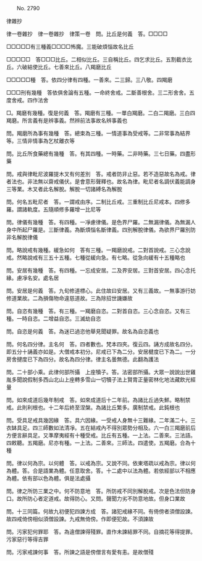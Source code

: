 ﻿　　No. 2790

律雜抄

律一卷雜抄　律一卷雜抄　律策一卷　問。比丘是何義　答。□□□□

□□□□□有三種義□□□□怖魔。三能破煩惱故名比丘

□□□□□　答□□□比丘。二相似比丘。三自稱比丘。四乞求比丘。五割截衣比丘。六破結使比丘。七善來比丘。八羯磨比丘

□□□□□種　答。依四分律有四種。一善來。二三歸。三八敬。四羯磨

□□□刑有幾種　答依俱舍論有五種。一命終舍戒。二斷善根舍。三二形舍舍。五度舍戒。四作法舍

□。羯磨有幾種。復是何義　答。羯磨有三種。一單白羯磨。二白二羯磨。三白四羯磨。所言義有是辨事義。然辨前法事故名辨事義也

問。羯磨所為事有幾種　答。總束為三種。一情道事為受戒等。二非常事為結界等。三情非情事為乞杖離衣等

問。比丘所食藥總有幾種　答。有其四種。一時藥。二非時藥。三七日藥。四盡形藥

問。戒與律毗尼波羅提木叉有何差別　答。戒者防非止惡。若不造惡故名為戒。律者法也。非法無以齋戒儀伏。是會意形聲釋也。故名為律。毗尼者名調伏義能調身三等業。木叉者此名解脫。解脫一切諸縛名為解脫

問。何名五毗尼者　答。一謂戒由序。二制比丘戒。三重制比丘尼戒本。四修多羅。謂諸軌度。五隨順修多羅增一比尼等

問。律儀有幾種　答。有四種。一凈慮律儀。是色界尸羅。二無漏律儀。為無漏人身中所起尸羅是。三斷律義。為斷煩惱名斷律義。四別解脫律儀。為欲界尸羅別防非名解脫律儀

問。略說戒有幾種。緩急如何　答有三種。一羯磨說戒。二對首說戒。三心念說戒。然略說戒有三五十五種。七種從緩向急。有七略。從急向緩有十五種略也

問。安居有幾種　答。有四種。一忘成安居。二及界安居。三對首安居。四心念托緣。慮凈名安。處名居

問。安居是何義　答。九旬修道標心。此住故曰安居。又有三義故。一無事游行妨修道業故。二為損傷物命違慈道故。三為除招世譏嫌故

問。自恣有幾種　答。有三種。一羯磨自恣。二對首自恣。三心念自恣。又有三種。一時自恣。二增益自恣。三滅劫自恣

問。自恣是何義　答。為迷已過恣他舉見聞疑罪。故名為自恣義也

問。何名四分律。主名何　答。四者數也。梵本四夾。復云四。誦方成故名四分。即五分十誦義亦如是。大僧戒本初分。尼戒已下為二分。安居楗度已下為二。一分房舍揵度已下為四分。故名為四分律。律主名曇無德。此翻為護法

問。二十部小乘。此律何部所攝　上座犢子。答。法密部所攝。大眾一說說出世雞胤多聞說假制多西山北山上座轉多雪山一切犢子法上賢胄正量密林化地法藏飲光經量

問。如來成道后幾年制戒　答。如來成道后十二年前。為諸比丘過失鮮。略制禁戒。此則利根也。十二年后終至涅槃。為諸比丘繁多。廣制禁戒。此鈍根也

問。受具足戒具幾因緣　答。具六因緣。一受戒人身無十三難緣。二年滿二十。三衣缽具足。四三師數如法清凈。五在結戒內不得別眾勢分相及。六一白三羯磨前后方便言辭具足。又準摩夷經有十種受戒。比丘有五種。一上法。二善來。三法語。四敕聽。五羯磨。尼亦有種。一上法。二善來。三師法。四遣使。五羯磨。合為十種

問。律以何為宗。以何體　答。以戒為宗。又說不同。依東塔疏以戒為宗。律以何為體。答。合是語業為體。任意取舍。答。十二處中以法為體。若依經部以不相應為體。依有部以色為體。俱是法處攝

問。律之所防三業之中。何不防意地　答。所防戒不同別解脫戒。次是色法但防身口。故所防心者定道戒。故得防心。又問。聲聞力劣不防意地故。但身口業故

問。十三同篇。何故九初便犯四諫方成　答。諸犯戒緣不同。有倚傍者須僧設諫。故四戒倚傍相似須僧設諫。九戒無倚傍。作即便犯故。不須諫故

問。污家犯何罪耶　答。為違僧諫得殘罪。直作未諫結罪不同。自摘花等得提罪。污家惡行等得吉罪

問。污家戒諫何事　答。所諫之語是傍僧言有愛有恚。是故僧殘
